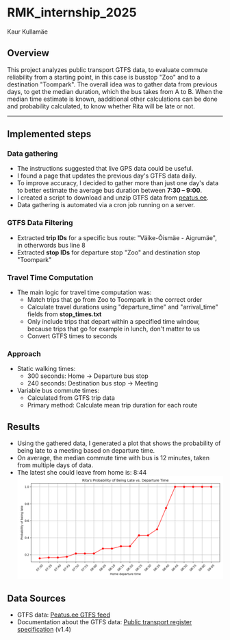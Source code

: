 # RMK_internship_2025

Kaur Kullamäe

## Overview

This project analyzes public transport GTFS data, to evaluate commute reliability from a starting point, in this case is busstop "Zoo" and to a destination "Toompark".
The overall idea was to gather data from previous days, to get the median duration, which the bus takes from A to B.
When the median time estimate is known, aadditional other calculations can be done and probability calculated, to know whether Rita will be late or not.


---

## Implemented steps

### Data gathering

- The instructions suggested that live GPS data could be useful.
- I found a page that updates the previous day's GTFS data daily.
- To improve accuracy, I decided to gather more than just one day's data to better estimate the average bus duration between **7:30 – 9:00**.
- I created a script to download and unzip GTFS data from [peatus.ee](https://peatus.ee/gtfs/).
- Data gathering is automated via a cron job running on a server.


### GTFS Data Filtering

- Extracted **trip IDs** for a specific bus route: "Väike-Õismäe - Aigrumäe", in otherwords bus line 8
- Extracted **stop IDs** for departure stop "Zoo" and destination stop "Toompark"


### Travel Time Computation

- The main logic for travel time computation was: 
    - Match trips that go from Zoo to Toompark in the correct order
    - Calculate travel durations using "departure_time" and "arrival_time" fields from **stop_times.txt**
    - Only include trips that depart within a specified time window, because trips that go for example in lunch, don't matter to us
    - Convert GTFS times to seconds
  



### Approach

- Static walking times:
  - 300 seconds: Home → Departure bus stop
  - 240 seconds: Destination bus stop → Meeting
- Variable bus commute times:
  - Calculated from GTFS trip data
  - Primary method: Calculate mean trip duration for each route

## Results

- Using the gathered data, I generated a plot that shows the probability of being late to a meeting based on departure time.
- On average, the median commute time with bus is 12 minutes, taken from multiple days of data.
- The latest she could leave from home is: 8:44
![Result graph](./images/Graph.png)

## Data Sources

* GTFS data: [Peatus.ee GTFS feed](https://peatus.ee/gtfs/)
* Documentation about the GTFS data: [Public transport register specification](https://www.agri.ee/sites/default/files/documents/2023-07/%C3%BChistranspordiregister-avaandmed-spetsifikatsioon-v1_4.pdf) (v1.4)